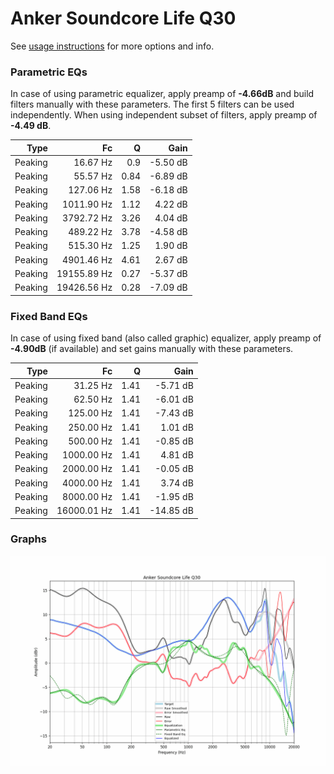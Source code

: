 # Anker Soundcore Life Q30
See [usage instructions](https://github.com/jaakkopasanen/AutoEq#usage) for more options and info.

### Parametric EQs
In case of using parametric equalizer, apply preamp of **-4.66dB** and build filters manually
with these parameters. The first 5 filters can be used independently.
When using independent subset of filters, apply preamp of **-4.49 dB**.

| Type    | Fc          |    Q | Gain     |
|--------:|------------:|-----:|---------:|
| Peaking | 16.67 Hz    | 0.9  | -5.50 dB |
| Peaking | 55.57 Hz    | 0.84 | -6.89 dB |
| Peaking | 127.06 Hz   | 1.58 | -6.18 dB |
| Peaking | 1011.90 Hz  | 1.12 | 4.22 dB  |
| Peaking | 3792.72 Hz  | 3.26 | 4.04 dB  |
| Peaking | 489.22 Hz   | 3.78 | -4.58 dB |
| Peaking | 515.30 Hz   | 1.25 | 1.90 dB  |
| Peaking | 4901.46 Hz  | 4.61 | 2.67 dB  |
| Peaking | 19155.89 Hz | 0.27 | -5.37 dB |
| Peaking | 19426.56 Hz | 0.28 | -7.09 dB |

### Fixed Band EQs
In case of using fixed band (also called graphic) equalizer, apply preamp of **-4.90dB**
(if available) and set gains manually with these parameters.

| Type    | Fc          |    Q | Gain      |
|--------:|------------:|-----:|----------:|
| Peaking | 31.25 Hz    | 1.41 | -5.71 dB  |
| Peaking | 62.50 Hz    | 1.41 | -6.01 dB  |
| Peaking | 125.00 Hz   | 1.41 | -7.43 dB  |
| Peaking | 250.00 Hz   | 1.41 | 1.01 dB   |
| Peaking | 500.00 Hz   | 1.41 | -0.85 dB  |
| Peaking | 1000.00 Hz  | 1.41 | 4.81 dB   |
| Peaking | 2000.00 Hz  | 1.41 | -0.05 dB  |
| Peaking | 4000.00 Hz  | 1.41 | 3.74 dB   |
| Peaking | 8000.00 Hz  | 1.41 | -1.95 dB  |
| Peaking | 16000.01 Hz | 1.41 | -14.85 dB |

### Graphs
![](./Anker%20Soundcore%20Life%20Q30.png)